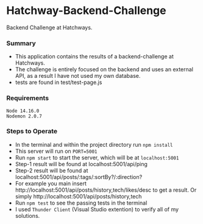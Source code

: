 # Hatchway-Backend-Challenge
  Backend Challenge at Hatchways.
  
### Summary
 - This application contains the results of a backend-challenge at Hatchways.
 - The challenge is entirely focused on the backend and uses an external API, as a result I have not used my own database.
 - tests are found in test/test-page.js

### Requirements

```
Node 14.16.0
Nodemon 2.0.7
```

### Steps to Operate
- In the terminal and within the project directory run `npm install`
- This server will run on `PORT=5001`
- Run `npm start` to start the server, which will be at `localhost:5001`
- Step-1 result will be found at localhost:5001/api/ping
- Step-2 result will be found at localhost:5001/api/posts/:tags/:sortBy?/:direction?
- For example you main insert http://localhost:5001/api/posts/history,tech/likes/desc to get a result.
Or simply http://localhost:5001/api/posts/history,tech
- Run `npm test` to see the passing tests in the terminal
- I used `Thunder Client` (Visual Studio extention) to verify all of my solutions.
